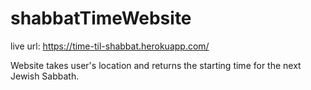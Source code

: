# shabbatTimeWebsite

live url: https://time-til-shabbat.herokuapp.com/

Website takes user's location and returns the starting time for the next Jewish Sabbath.
